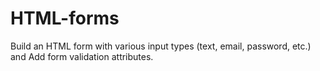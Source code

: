 # HTML-forms
Build an HTML form with various input types (text, email, password, etc.) and  Add form validation attributes.
